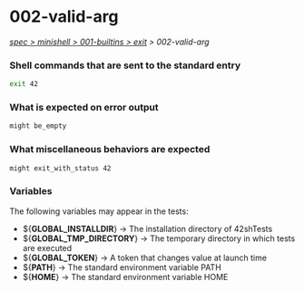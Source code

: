 # 002-valid-arg

*[spec > minishell > 001-builtins > exit](..) > 002-valid-arg*

### Shell commands that are sent to the standard entry

```bash
exit 42

```

### What is expected on error output

```bash
might be_empty
```

### What miscellaneous behaviors are expected

```bash
might exit_with_status 42
```

### Variables

The following variables may appear in the tests:

* ${**GLOBAL_INSTALLDIR**} -> The installation directory of 42shTests
* ${**GLOBAL_TMP_DIRECTORY**} -> The temporary directory in which tests are executed
* ${**GLOBAL_TOKEN**} -> A token that changes value at launch time
* ${**PATH**} -> The standard environment variable PATH
* ${**HOME**} -> The standard environment variable HOME
